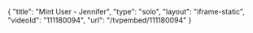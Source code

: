 {
    "title": "Mint User - Jennifer",
    "type": "solo",
    "layout": "iframe-static",
    "videoId": "111180094",
    "url": "\/tvpembed\/111180094"
}
